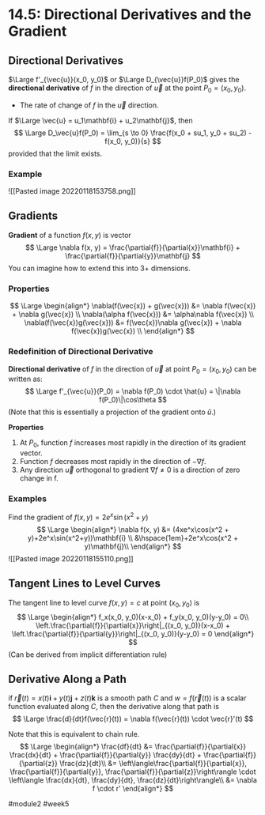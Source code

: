 # 14.5: Directional Derivatives and the Gradient

## Directional Derivatives
$\Large f'_{\vec{u}}(x_0, y_0)$ or $\Large D_{\vec{u}}f(P_0)$ gives the **directional derivative** of $f$ in the direction of $\vec{u}$ at the point $P_0 = (x_0, y_0)$.
- The rate of change of $f$ in the $\vec{u}$ direction.

If $\Large \vec{u} = u_1\mathbf{i} + u_2\mathbf{j}$, then
$$
\Large
D_\vec{u}f(P_0) = \lim_{s \to 0} \frac{f(x_0 + su_1, y_0 + su_2) - f(x_0, y_0)}{s}
$$
provided that the limit exists.

### Example
![[Pasted image 20220118153758.png]]

## Gradients
**Gradient** of a function $f(x, y)$ is vector
$$
\Large
\nabla f(x, y) = \frac{\partial{f}}{\partial{x}}\mathbf{i} + \frac{\partial{f}}{\partial{y}}\mathbf{j}
$$
You can imagine how to extend this into 3+ dimensions.

### Properties
$$
\Large
\begin{align*}
	\nabla(f(\vec{x}) + g(\vec{x})) &= \nabla f(\vec{x}) + \nabla g(\vec{x}) \\
	\nabla(\alpha f(\vec{x})) &= \alpha\nabla f(\vec{x}) \\
	\nabla(f(\vec{x})g(\vec{x})) &= f(\vec{x})\nabla g(\vec{x}) + \nabla f(\vec{x})g(\vec{x}) \\
\end{align*}
$$

### Redefinition of Directional Derivative
**Directional derivative** of $f$ in the direction of $\vec{u}$ at point $P_0 = (x_0, y_0)$ can be written as:
$$
\Large
f'_{\vec{u}}(P_0) = \nabla f(P_0) \cdot \hat{u} = \|\nabla f(P_0)\|\cos\theta
$$
(Note that this is essentially a projection of the gradient onto $\hat{u}$.)

**Properties**
1. At $P_0$, function $f$ increases most rapidly in the direction of its gradient vector.
2. Function $f$ decreases most rapidly in the direction of $-\nabla f$.
3. Any direction $\vec{u}$ orthogonal to gradient $\nabla f \neq 0$ is a direction of zero change in f.

### Examples
Find the gradient of $f(x, y) = 2e^x\sin(x^2+y)$
$$
\Large
\begin{align*}
\nabla f(x, y) &= (4xe^x\cos(x^2 + y)+2e^x\sin(x^2+y))\mathbf{i} \\
&\hspace{1em}+2e^x\cos(x^2 + y)\mathbf{j}\\
\end{align*}
$$
![[Pasted image 20220118155110.png]]
## Tangent Lines to Level Curves
The tangent line to level curve $f(x, y) = c$ at point $(x_0, y_0)$ is
$$
\Large
\begin{align*}
f_x(x_0, y_0)(x-x_0) + f_y(x_0, y_0)(y-y_0) = 0\\
\left.\frac{\partial{f}}{\partial{x}}\right|_{(x_0, y_0)}(x-x_0) + \left.\frac{\partial{f}}{\partial{y}}\right|_{(x_0, y_0)}(y-y_0) = 0
\end{align*}
$$
(Can be derived from implicit differentiation rule)

## Derivative Along a Path
if $\vec{r}(t) = x(t)\mathbf{i} + y(t)\mathbf{j} + z(t)\mathbf{k}$ is a smooth path $C$ and $w = f(\vec{r}(t))$ is a scalar function evaluated along $C$, then the derivative along that path is
$$
\Large
\frac{d}{dt}f(\vec{r}(t)) = \nabla f(\vec{r}(t)) \cdot \vec{r}'(t)
$$

Note that this is equivalent to chain rule.
$$
\Large
\begin{align*}
\frac{df}{dt} &= \frac{\partial{f}}{\partial{x}} \frac{dx}{dt} + \frac{\partial{f}}{\partial{y}} \frac{dy}{dt} + \frac{\partial{f}}{\partial{z}} \frac{dz}{dt}\\
&= \left\langle\frac{\partial{f}}{\partial{x}}, \frac{\partial{f}}{\partial{y}}, \frac{\partial{f}}{\partial{z}}\right\rangle \cdot \left\langle \frac{dx}{dt}, \frac{dy}{dt}, \frac{dz}{dt}\right\rangle\\
&= \nabla f \cdot r'
\end{align*}
$$

#module2 #week5